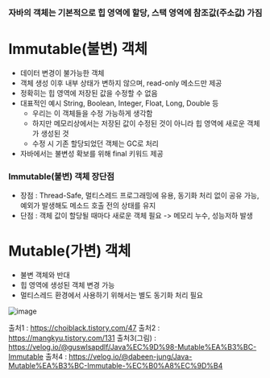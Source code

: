 ### 자바의 객체는 기본적으로 힙 영역에 할당, 스택 영역에 참조값(주소값) 가짐

# Immutable(불변) 객체
- 데이터 변경이 불가능한 객체
- 객체 생성 이후 내부 상태가 변하지 않으며, read-only 메소드만 제공
- 정확히는 힙 영역에 저장된 값을 수정할 수 없음
- 대표적인 예시 String, Boolean, Integer, Float, Long, Double 등
    - 우리는 이 객체들을 수정 가능하게 생각함
    - 하지만 메모리상에서는 저장된 값이 수정된 것이 아니라 힙 영역에 새로운 객체가 생성된 것
    - 수정 시 기존 할당되었던 객체는 GC로 처리
- 자바에서는 불변성 확보를 위해 final 키워드 제공

### Immutable(불변) 객체 장단점
- 장점 : Thread-Safe, 멀티스레드 프로그래밍에 유용, 동기화 처리 없이 공유 가능, 예외가 발생해도 메소드 호출 전의 상태를 유지
- 단점 : 객체 값이 할당될 때마다 새로운 객체 필요 -> 메모리 누수, 성능저하 발생

# Mutable(가변) 객체
- 불변 객체와 반대
- 힙 영역에 생성된 객체 변경 가능
- 멀티스레드 환경에서 사용하기 위해서는 별도 동기화 처리 필요   

![image](https://github.com/user-attachments/assets/5c15b36e-1574-49ef-a4f7-4258ad3aece3)   

      
출처1 : https://choiblack.tistory.com/47
출처2 : https://mangkyu.tistory.com/131
출처3(그림) : https://velog.io/@guswlsapdlf/Java%EC%9D%98-Mutable%EA%B3%BC-Immutable
출처4 : https://velog.io/@dabeen-jung/Java-Mutable%EA%B3%BC-Immutable-%EC%B0%A8%EC%9D%B4
